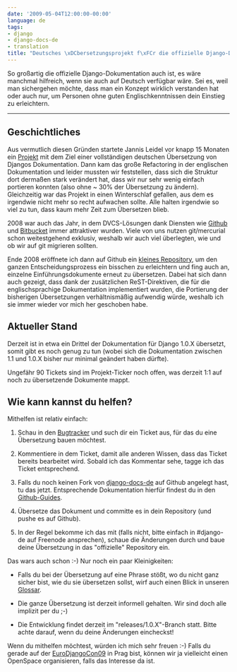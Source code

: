 ```yaml
---
date: '2009-05-04T12:00:00-00:00'
language: de
tags:
- django
- django-docs-de
- translation
title: "Deutsches \xDCbersetzungsprojekt f\xFCr die offizielle Django-Dokumentation"
---
```



So großartig die offizielle Django-Dokumentation auch ist, es wäre manchmal
hilfreich, wenn sie auch auf Deutsch verfügbar wäre. Sei es, weil man
sichergehen möchte, dass man ein Konzept wirklich verstanden hat oder auch
nur, um Personen ohne guten Englischkenntnissen dein Einstieg zu erleichtern. 

-------------------------------


## Geschichtliches

Aus vermutlich diesen Gründen startete Jannis Leidel vor knapp 15 Monaten ein
[Projekt](http://django-de.org/) mit dem Ziel einer vollständigen deutschen
Übersetzung von Djangos Dokumentation. Dann kam das große Refactoring in der
englischen Dokumentation und leider mussten wir feststellen, dass sich die
Struktur dort dermaßen stark verändert hat, dass wir nur sehr wenig einfach
portieren konnten (also ohne ~ 30% der Übersetzung zu ändern). Gleichzeitig
war das Projekt in einen Winterschlaf gefallen, aus dem es irgendwie nicht
mehr so recht aufwachen sollte. Alle halten irgendwie so viel zu tun, dass
kaum mehr Zeit zum Übersetzen blieb.

2008 war auch das Jahr, in dem DVCS-Lösungen dank Diensten wie [Github][]
und [Bitbucket][] immer attraktiver wurden. Viele von uns nutzen git/mercurial schon
weitestgehend exklusiv, weshalb wir auch viel überlegten, wie und ob wir auf
git migrieren sollten.

Ende 2008 eröffnete ich dann auf Github ein 
[kleines Repository](http://github.com/zerok/django-docs-de/), um den ganzen
Entscheidungsprozess ein bisschen zu erleichtern und fing auch an, einzelne
Einführungsdokumente erneut zu übersetzen. Dabei hat sich dann auch gezeigt,
dass dank der zusätzlichen ReST-Direktiven, die für die englischsprachige
Dokumentation implementiert wurden, die Portierung der bisherigen
Übersetzungen verhältnismäßig aufwendig würde, weshalb ich sie immer wieder
vor mich her geschoben habe. 


## Aktueller Stand

Derzeit ist in etwa ein Drittel der Dokumentation für Django 1.0.X übersetzt,
somit gibt es noch genug zu tun (wobei sich die Dokumentation zwischen 1.1 und
1.0.X bisher nur minimal geändert haben dürfte).

Ungefähr 90 Tickets sind im Projekt-Ticker noch offen, was derzeit 1:1 auf
noch zu übersetzende Dokumente mappt.


## Wie kann kannst du helfen?

Mithelfen ist relativ einfach:

1. Schau in den [Bugtracker](http://github.com/zerok/django-docs-de/issues)
   und such dir ein Ticket aus, für das du eine Übersetzung bauen möchtest.

2. Kommentiere in dem Ticket, damit alle anderen Wissen, dass das Ticket
   bereits bearbeitet wird. Sobald ich das Kommentar sehe, tagge ich das
   Ticket entsprechend.

3. Falls du noch keinen Fork von [django-docs-de][] auf Github angelegt hast, tu
   das jetzt. Entsprechende Dokumentation hierfür findest du in den
   [Github-Guides](http://github.com/guides/home).

4. Übersetze das Dokument und committe es in dein Repository (und pushe es
   auf Github).

5. In der Regel bekomme ich das mit (falls nicht, bitte einfach in #django-de
   auf Freenode ansprechen), schaue die Änderungen durch und baue deine
   Übersetzung in das "offizielle" Repository ein.

Das wars auch schon :-) Nur noch ein paar Kleinigkeiten:

* Falls du bei der Übersetzung auf eine Phrase stößt, wo du nicht ganz sicher
  bist, wie du sie übersetzen sollst, wirf auch einen Blick in unseren
  [Glossar](http://wiki.github.com/zerok/django-docs-de/glossar).

* Die ganze Übersetzung ist derzeit informell gehalten. Wir sind doch alle
  implizit per du ;-)

* Die Entwicklung findet derzeit im "releases/1.0.X"-Branch statt. Bitte achte
  darauf, wenn du deine Änderungen eincheckst!

Wenn du mithelfen möchtest, würden ich mich sehr freuen :-) Falls du gerade
auf der [EuroDjangoCon09][] in Prag bist, können wir ja vielleicht einen
OpenSpace organisieren, falls das Interesse da ist.

[eurodjangocon09]: http://euro.djangocon.org/
[bitbucket]: http://bitbucket.org
[github]: http://github.com
[django-docs-de]: http://github.com/zerok/django-docs-de/
